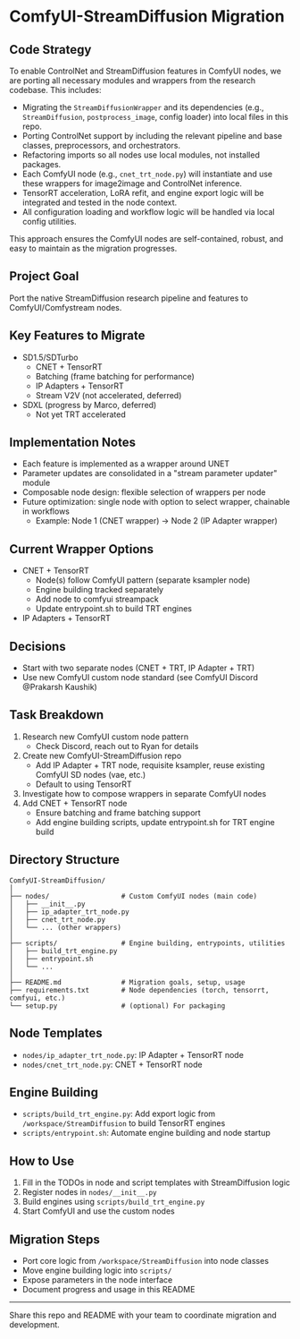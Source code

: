 # ComfyUI-StreamDiffusion Migration

## Code Strategy
To enable ControlNet and StreamDiffusion features in ComfyUI nodes, we are porting all necessary modules and wrappers from the research codebase. This includes:
- Migrating the `StreamDiffusionWrapper` and its dependencies (e.g., `StreamDiffusion`, `postprocess_image`, config loader) into local files in this repo.
- Porting ControlNet support by including the relevant pipeline and base classes, preprocessors, and orchestrators.
- Refactoring imports so all nodes use local modules, not installed packages.
- Each ComfyUI node (e.g., `cnet_trt_node.py`) will instantiate and use these wrappers for image2image and ControlNet inference.
- TensorRT acceleration, LoRA refit, and engine export logic will be integrated and tested in the node context.
- All configuration loading and workflow logic will be handled via local config utilities.

This approach ensures the ComfyUI nodes are self-contained, robust, and easy to maintain as the migration progresses.

## Project Goal
Port the native StreamDiffusion research pipeline and features to ComfyUI/Comfystream nodes.

## Key Features to Migrate
- SD1.5/SDTurbo
    - CNET + TensorRT
    - Batching (frame batching for performance)
    - IP Adapters + TensorRT
    - Stream V2V (not accelerated, deferred)
- SDXL (progress by Marco, deferred)
    - Not yet TRT accelerated

## Implementation Notes
- Each feature is implemented as a wrapper around UNET
- Parameter updates are consolidated in a "stream parameter updater" module
- Composable node design: flexible selection of wrappers per node
- Future optimization: single node with option to select wrapper, chainable in workflows
    - Example: Node 1 (CNET wrapper) → Node 2 (IP Adapter wrapper)

## Current Wrapper Options
- CNET + TensorRT
    - Node(s) follow ComfyUI pattern (separate ksampler node)
    - Engine building tracked separately
    - Add node to comfyui streampack
    - Update entrypoint.sh to build TRT engines
- IP Adapters + TensorRT

## Decisions
- Start with two separate nodes (CNET + TRT, IP Adapter + TRT)
- Use new ComfyUI custom node standard (see ComfyUI Discord @Prakarsh Kaushik)

## Task Breakdown
1. Research new ComfyUI custom node pattern
    - Check Discord, reach out to Ryan for details
2. Create new ComfyUI-StreamDiffusion repo
    - Add IP Adapter + TRT node, requisite ksampler, reuse existing ComfyUI SD nodes (vae, etc.)
    - Default to using TensorRT
3. Investigate how to compose wrappers in separate ComfyUI nodes
4. Add CNET + TensorRT node
    - Ensure batching and frame batching support
    - Add engine building scripts, update entrypoint.sh for TRT engine build

## Directory Structure
```
ComfyUI-StreamDiffusion/
│
├── nodes/                  # Custom ComfyUI nodes (main code)
│   ├── __init__.py
│   ├── ip_adapter_trt_node.py
│   ├── cnet_trt_node.py
│   └── ... (other wrappers)
│
├── scripts/                # Engine building, entrypoints, utilities
│   ├── build_trt_engine.py
│   ├── entrypoint.sh
│   └── ...
│
├── README.md               # Migration goals, setup, usage
├── requirements.txt        # Node dependencies (torch, tensorrt, comfyui, etc.)
└── setup.py                # (optional) For packaging
```

## Node Templates
- `nodes/ip_adapter_trt_node.py`: IP Adapter + TensorRT node
- `nodes/cnet_trt_node.py`: CNET + TensorRT node

## Engine Building
- `scripts/build_trt_engine.py`: Add export logic from `/workspace/StreamDiffusion` to build TensorRT engines
- `scripts/entrypoint.sh`: Automate engine building and node startup

## How to Use
1. Fill in the TODOs in node and script templates with StreamDiffusion logic
2. Register nodes in `nodes/__init__.py`
3. Build engines using `scripts/build_trt_engine.py`
4. Start ComfyUI and use the custom nodes

## Migration Steps
- Port core logic from `/workspace/StreamDiffusion` into node classes
- Move engine building logic into `scripts/`
- Expose parameters in the node interface
- Document progress and usage in this README

---

Share this repo and README with your team to coordinate migration and development.

